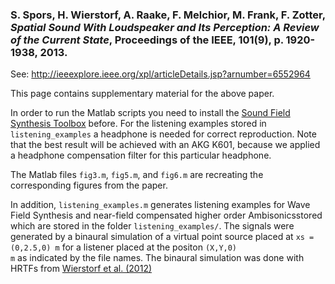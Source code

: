 ### S. Spors, H. Wierstorf, A. Raake, F. Melchior, M. Frank, F. Zotter, *Spatial Sound With Loudspeaker and Its Perception: A Review of the Current State*, Proceedings of the IEEE, 101(9), p. 1920-1938, 2013.

See: http://ieeexplore.ieee.org/xpl/articleDetails.jsp?arnumber=6552964

This page contains supplementary material for the above paper. 

In order to run the Matlab scripts you need to install the [Sound Field
Synthesis Toolbox](https://github.com/sfstoolbox/sfs) before. For the listening
examples stored in <code>listening_examples</code> a headphone is needed for
correct reproduction. Note that the best result will be achieved with an AKG
K601, because we applied a headphone compensation filter for this particular
headphone.

The Matlab files <code>fig3.m</code>, <code>fig5.m</code>, and <code>fig6.m</code>
are recreating the corresponding figures from the paper. 

In addition, <code>listening_examples.m</code> generates listening examples for Wave Field Synthesis
and near-field compensated higher order Ambisonicsstored which are stored in the
folder <code>listening_examples/</code>.
The signals were generated by a binaural simulation of a
virtual point source placed at <code>xs = (0,2.5,0) m</code> for a listener
placed at the positon <code>(X,Y,0) m</code> as indicated by the file names. The
binaural simulation was done with HRTFs from [Wierstorf et al. (2012)](https://dev.qu.tu-berlin.de/projects/measurements/wiki/2010-11-kemar-anechoic)
